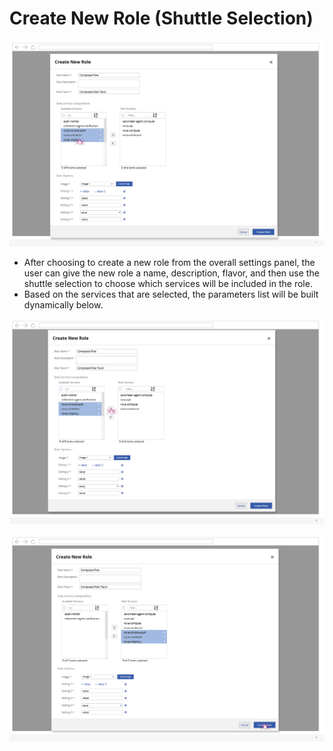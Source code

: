 # Create New Role (Shuttle Selection)
![newrole1](img/2017-8-17-TripleO-UI_Edge-Cases7.png)
- After choosing to create a new role from the overall settings panel, the user can give the new role a name, description, flavor, and then use the shuttle selection to choose which services will be included in the role.
- Based on the services that are selected, the parameters list will be built dynamically below.

![newrole2](img/2017-8-17-TripleO-UI_Edge-Cases8.png)

![newrole3](img/2017-8-17-TripleO-UI_Edge-Cases9.png)
